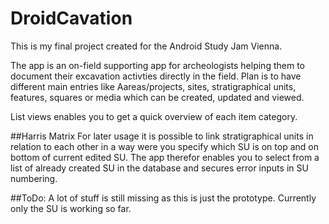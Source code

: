 # DroidCavation

This is my final project created for the Android Study Jam Vienna.

The app is an on-field supporting app for archeologists helping them to document their excavation activties directly in the
field. Plan is to have different main entries like Aareas/projects, sites, stratigraphical units, features, squares or media
which can be created, updated and viewed.

List views enables you to get a quick overview of each item category.

##Harris Matrix
For later usage it is possible to link stratigraphical units in relation to each other in a way were you specify which SU is
on top and on bottom of current edited SU. The app therefor enables you to select from a list of already created SU in the 
database and secures error inputs in SU numbering.

##ToDo:
A lot of stuff is still missing as this is just the prototype. Currently only the SU is working so far.
